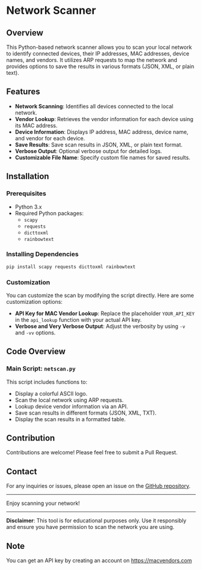 # Network Scanner

## Overview
This Python-based network scanner allows you to scan your local network to identify connected devices, their IP addresses, MAC addresses, device names, and vendors. It utilizes ARP requests to map the network and provides options to save the results in various formats (JSON, XML, or plain text).

## Features
- **Network Scanning**: Identifies all devices connected to the local network.
- **Vendor Lookup**: Retrieves the vendor information for each device using its MAC address.
- **Device Information**: Displays IP address, MAC address, device name, and vendor for each device.
- **Save Results**: Save scan results in JSON, XML, or plain text format.
- **Verbose Output**: Optional verbose output for detailed logs.
- **Customizable File Name**: Specify custom file names for saved results.

## Installation
### Prerequisites
- Python 3.x
- Required Python packages:
  - `scapy`
  - `requests`
  - `dicttoxml`
  - `rainbowtext`

### Installing Dependencies
```bash
pip install scapy requests dicttoxml rainbowtext
```


### Customization
You can customize the scan by modifying the script directly. Here are some customization options:
- **API Key for MAC Vendor Lookup**: Replace the placeholder `YOUR_API_KEY` in the `api_lookup` function with your actual API key.
- **Verbose and Very Verbose Output**: Adjust the verbosity by using `-v` and `-vv` options.

## Code Overview
### Main Script: `netscan.py`
This script includes functions to:
- Display a colorful ASCII logo.
- Scan the local network using ARP requests.
- Lookup device vendor information via an API.
- Save scan results in different formats (JSON, XML, TXT).
- Display the scan results in a formatted table.

## Contribution
Contributions are welcome! Please feel free to submit a Pull Request.

## Contact
For any inquiries or issues, please open an issue on the [GitHub repository](https://github.com/dxmxtrxs/netscan).

---

Enjoy scanning your network!

---

**Disclaimer**: This tool is for educational purposes only. Use it responsibly and ensure you have permission to scan the network you are using.

## Note
You can get an API key by creating an account on https://macvendors.com

```

